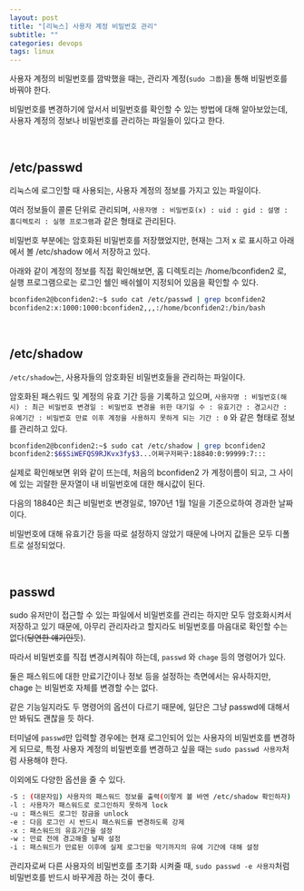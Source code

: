 ```yaml
---
layout: post
title: "[리눅스] 사용자 계정 비밀번호 관리"
subtitle: ""
categories: devops
tags: linux
---
```


사용자 계정의 비밀번호를 깜박했을 때는, 관리자 계정(```sudo 그룹```)을 통해 비밀번호를 바꿔야 한다.

비밀번호를 변경하기에 앞서서 비밀번호를 확인할 수 있는 방법에 대해 알아보았는데, 사용자 계정의 정보나 비밀번호를 관리하는 파일들이 있다고 한다.

<br>

## /etc/passwd

리눅스에 로그인할 때 사용되는, 사용자 계정의 정보를 가지고 있는 파일이다.

여러 정보들이 콜론 단위로 관리되며, ```사용자명 : 비밀번호(x) : uid : gid : 설명 : 홈디렉토리 : 실행 프로그램```과 같은 형태로 관리된다.

비밀번호 부분에는 암호화된 비밀번호를 저장했었지만, 현재는 그저 x 로 표시하고 아래에서 볼 /etc/shadow 에서 저장하고 있다.

아래와 같이 계정의 정보를 직접 확인해보면, 홈 디렉토리는 /home/bconfiden2 로, 실행 프로그램으로는 로그인 쉘인 배쉬쉘이 지정되어 있음을 확인할 수 있다.

```bash
bconfiden2@bconfiden2:~$ sudo cat /etc/passwd | grep bconfiden2
bconfiden2:x:1000:1000:bconfiden2,,,:/home/bconfiden2:/bin/bash
```

<br>

## /etc/shadow

```/etc/shadow```는, 사용자들의 암호화된 비밀번호들을 관리하는 파일이다.

암호화된 패스워드 및 계정의 유효 기간 등을 기록하고 있으며, ```사용자명 : 비밀번호(해시) : 최근 비밀번호 변경일 : 비밀번호 변경을 위한 대기일 수 : 유효기간 : 경고시간 : 유예기간 : 비밀번호 만료 이후 계정을 사용하지 못하게 되는 기간 : 0``` 와 같은 형태로 정보를 관리하고 있다.

```bash
bconfiden2@bconfiden2:~$ sudo cat /etc/shadow | grep bconfiden2
bconfiden2:$6$SiWEFQS9RJKvx3fy$3...어쩌구저쩌구:18840:0:99999:7:::
```

실제로 확인해보면 위와 같이 뜨는데, 처음의 bconfiden2 가 계정이름이 되고, 그 사이에 있는 괴랄한 문자열이 내 비밀번호에 대한 해시값이 된다.

다음의 18840은 최근 비밀번호 변경일로, 1970년 1월 1일을 기준으로하여 경과한 날짜이다.

비밀번호에 대해 유효기간 등을 따로 설정하지 않았기 때문에 나머지 값들은 모두 디폴트로 설정되었다.

<br>

## passwd

sudo 유저만이 접근할 수 있는 파일에서 비밀번호를 관리는 하지만 모두 암호화시켜서 저장하고 있기 때문에, 아무리 관리자라고 할지라도 비밀번호를 마음대로 확인할 수는 없다(~~당연한 얘기인듯~~).

따라서 비밀번호를 직접 변경시켜줘야 하는데, ```passwd``` 와 ```chage``` 등의 명령어가 있다.

둘은 패스워드에 대한 만료기간이나 정보 등을 설정하는 측면에서는 유사하지만, chage 는 비밀번호 자체를 변경할 수는 없다.

같은 기능일지라도 두 명령어의 옵션이 다르기 때문에, 일단은 그냥 passwd에 대해서만 봐둬도 괜찮을 듯 하다.

터미널에 ```passwd```만 입력할 경우에는 현재 로그인되어 있는 사용자의 비밀번호를 변경하게 되므로, 특정 사용자 계정의 비밀번호를 변경하고 싶을 때는 ```sudo passwd 사용자```처럼 사용해야 한다.

이외에도 다양한 옵션을 줄 수 있다.

```bash
-S : (대문자임) 사용자의 패스워드 정보를 출력(이렇게 볼 바엔 /etc/shadow 확인하자)
-l : 사용자가 패스워드로 로그인하지 못하게 lock
-u : 패스워드 로그인 잠금을 unlock
-e : 다음 로그인 시 반드시 패스워드를 변경하도록 강제
-x : 패스워드의 유효기간을 설정
-w : 만료 전에 경고해줄 날짜 설정
-i : 패스워드가 만료된 이후에 실제 로그인을 막기까지의 유예 기간에 대해 설정
```

관리자로써 다른 사용자의 비밀번호를 초기화 시켜줄 때, ```sudo passwd -e 사용자```처럼 비밀번호를 반드시 바꾸게끔 하는 것이 좋다.